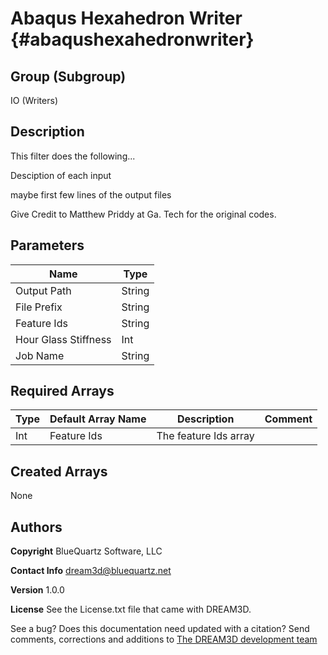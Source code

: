 Abaqus Hexahedron Writer {#abaqushexahedronwriter}
=====

## Group (Subgroup) ##
IO (Writers)


## Description ##
This filter does the following...

Desciption of each input

maybe first few lines of the output files

Give Credit to Matthew Priddy at Ga. Tech for the original codes.

## Parameters ##
| Name             | Type |
|------------------|------|
| Output Path | String |
| File Prefix | String |
| Feature Ids | String |
| Hour Glass Stiffness | Int |
| Job Name | String |

## Required Arrays ##

| Type | Default Array Name | Description | Comment |
|------|--------------------|-------------|---------|
| Int  | Feature Ids        | The feature Ids array |    |


## Created Arrays ##

None



## Authors ##

**Copyright** BlueQuartz Software, LLC

**Contact Info** dream3d@bluequartz.net

**Version** 1.0.0

**License**  See the License.txt file that came with DREAM3D.

See a bug? Does this documentation need updated with a citation? Send comments, corrections and additions to [The DREAM3D development team](mailto:dream3d@bluequartz.net?subject=Documentation%20Correction)
